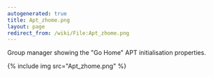 ```yaml
---
autogenerated: true
title: Apt_zhome.png
layout: page
redirect_from: /wiki/File:Apt_zhome.png
---
```


Group manager showing the "Go Home" APT initialisation properties.

{% include img src="Apt_zhome.png" %}
